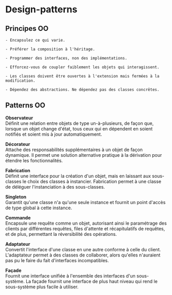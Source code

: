 # Design-patterns

## Principes OO

```
- Encapsulez ce qui varie.

- Préférer la composition à l'héritage.

- Programmer des interfaces, non des implémentations.

- Efforcez-vous de coupler faiblement les objets qui interagissent.

- Les classes doivent être ouvertes à l'extension mais fermées à la modification.

- Dépendez des abstractions. Ne dépendez pas des classes concrêtes.
```

## Patterns OO

__Observateur__ <br/>
Définit une relation entre objets de type un-à-plusieurs, de façon que, lorsque un objet change d'état, tous ceux qui en dépendent en soient notifiés et soient mis à jour automatiquement.

__Décorateur__ <br/>
Attache des responsabilités supplémentaires à un objet de façon dynamique. Il permet une solution alternative pratique à la dérivation pour étendre les fonctionnalités.

__Fabrication__ <br/>
Définit une interface pour la création d'un objet, mais en laissant aux sous-classes le choix des classes à instancier. Fabrication permet à une classe de déléguer l'instanciation à des sous-classes.

__Singleton__ <br/>
Garantit qu'une classe n'a qu'une seule instance et fournit un point d'accès de type global à cette instance.

__Commande__ <br />
Encapsule une requête comme un objet, autorisant ainsi le paramétrage des clients par différentes requêtes, files d'attente et récapitulatifs de requêtes, et de plus, permettant la réversibilité des opérations.

__Adaptateur__ <br />
Convertit l'interface d'une classe en une autre conforme à celle du client. L'adaptateur permet à des classes de collaborer, alors qu'elles n'auraient pas pu le faire du fait d'interfaces incompatibles.

__Façade__ <br />
Fournit une interface unifiée à l'ensemble des interfaces d'un sous-système. La façade fournit une interface de plus haut niveau qui rend le sous-système plus facile à utiliser.